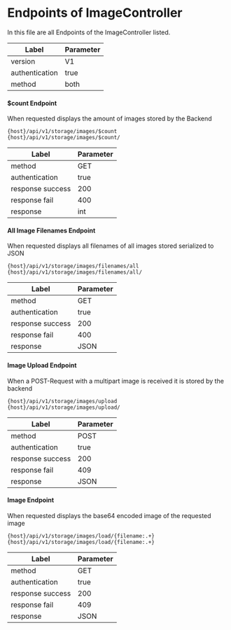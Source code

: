 # Endpoints of ImageController

In this file are all Endpoints of the ImageController listed.

| Label          | Parameter |
| -------------- | --------- |
| version        | V1        |
| authentication | true      |
| method         | both      |

#### $count Endpoint

When requested displays the amount of images stored by the Backend

 ```
{host}/api/v1/storage/images/$count
{host}/api/v1/storage/images/$count/
 ```

| Label            | Parameter |
| ---------------- | --------- |
| method           | GET       |
| authentication   | true      |
| response success | 200       |
| response fail    | 400       |
| response         | int       |

#### All Image Filenames Endpoint

When requested displays all filenames of all images stored serialized to JSON

 ```
{host}/api/v1/storage/images/filenames/all
{host}/api/v1/storage/images/filenames/all/
 ```

| Label            | Parameter |
| ---------------- | --------- |
| method           | GET       |
| authentication   | true      |
| response success | 200       |
| response fail    | 400       |
| response         | JSON      |

#### Image Upload Endpoint

When a POST-Request with a multipart image is received it is stored by the backend

 ```
{host}/api/v1/storage/images/upload
{host}/api/v1/storage/images/upload/
 ```

| Label            | Parameter |
| ---------------- | --------- |
| method           | POST      |
| authentication   | true      |
| response success | 200       |
| response fail    | 409       |
| response         | JSON      |

#### Image Endpoint

When requested displays the base64 encoded image of the requested image

 ```
{host}/api/v1/storage/images/load/{filename:.+}
{host}/api/v1/storage/images/load/{filename:.+}
 ```

| Label            | Parameter |
| ---------------- | --------- |
| method           | GET       |
| authentication   | true      |
| response success | 200       |
| response fail    | 409       |
| response         | JSON      |
